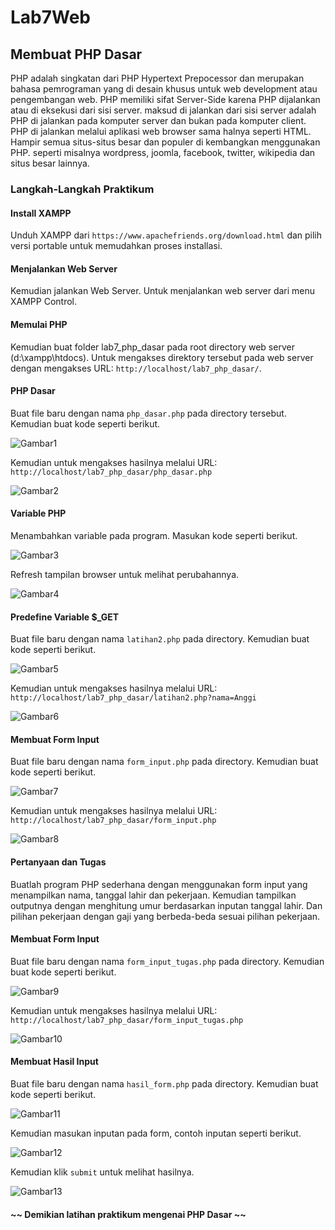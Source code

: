 # Lab7Web

## Membuat PHP Dasar

PHP adalah singkatan dari PHP Hypertext Prepocessor dan merupakan bahasa
pemrograman yang di desain khusus untuk web development atau pengembangan web.
PHP memiliki sifat Server-Side karena PHP dijalankan atau di eksekusi dari sisi server.
maksud di jalankan dari sisi server adalah PHP di jalankan pada komputer server dan
bukan pada komputer client. PHP di jalankan melalui aplikasi web browser sama halnya
seperti HTML. Hampir semua situs-situs besar dan populer di kembangkan menggunakan
PHP. seperti misalnya wordpress, joomla, facebook, twitter, wikipedia dan situs besar
lainnya.

### Langkah-Langkah Praktikum

#### Install XAMPP

Unduh XAMPP dari `https://www.apachefriends.org/download.html` dan pilih versi
portable untuk memudahkan proses installasi.

#### Menjalankan Web Server
Kemudian jalankan Web Server.
Untuk menjalankan web server dari menu XAMPP Control.

#### Memulai PHP
Kemudian buat folder lab7_php_dasar pada root directory web server (d:\xampp\htdocs).
Untuk mengakses direktory tersebut pada web server dengan mengakses URL:
`http://localhost/lab7_php_dasar/`.

#### PHP Dasar
Buat file baru dengan nama `php_dasar.php` pada directory tersebut. 
Kemudian buat kode seperti berikut.

![Gambar1](screenshot/ss1.png)

Kemudian untuk mengakses hasilnya melalui URL:
`http://localhost/lab7_php_dasar/php_dasar.php`

![Gambar2](screenshot/ss2.png)

#### Variable PHP
Menambahkan variable pada program.
Masukan kode seperti berikut.

![Gambar3](screenshot/ss3.png)

Refresh tampilan browser untuk melihat perubahannya.

![Gambar4](screenshot/ss4.png)

#### Predefine Variable $_GET
Buat file baru dengan nama `latihan2.php` pada directory. 
Kemudian buat kode seperti berikut.

![Gambar5](screenshot/ss5.png)

Kemudian untuk mengakses hasilnya melalui URL:
`http://localhost/lab7_php_dasar/latihan2.php?nama=Anggi`

![Gambar6](screenshot/ss6.png)

#### Membuat Form Input
Buat file baru dengan nama `form_input.php` pada directory. 
Kemudian buat kode seperti berikut.

![Gambar7](screenshot/ss7.png)

Kemudian untuk mengakses hasilnya melalui URL:
`http://localhost/lab7_php_dasar/form_input.php`

![Gambar8](screenshot/ss8.png)


#### Pertanyaan dan Tugas
Buatlah program PHP sederhana dengan menggunakan form input yang menampilkan
nama, tanggal lahir dan pekerjaan. Kemudian tampilkan outputnya dengan menghitung
umur berdasarkan inputan tanggal lahir. Dan pilihan pekerjaan dengan gaji yang
berbeda-beda sesuai pilihan pekerjaan.

#### Membuat Form Input
Buat file baru dengan nama `form_input_tugas.php` pada directory. 
Kemudian buat kode seperti berikut.

![Gambar9](screenshot/ss11.png)

Kemudian untuk mengakses hasilnya melalui URL:
`http://localhost/lab7_php_dasar/form_input_tugas.php`

![Gambar10](screenshot/ss12.png)

#### Membuat Hasil Input
Buat file baru dengan nama `hasil_form.php` pada directory. 
Kemudian buat kode seperti berikut.

![Gambar11](screenshot/ss13.png)

Kemudian masukan inputan pada form, contoh inputan seperti berikut.

![Gambar12](screenshot/ss14.png)

Kemudian klik `submit` untuk melihat hasilnya.

![Gambar13](screenshot/ss15.png)

#### ~~ Demikian latihan praktikum mengenai PHP Dasar ~~
